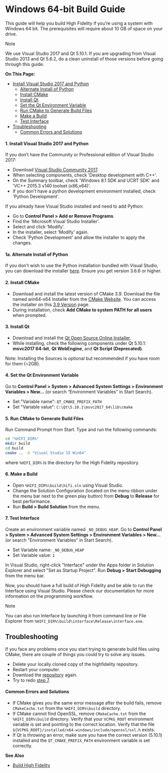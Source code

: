 # Windows 64-bit Build Guide

This guide will help you build High Fidelity if you’re using a system with Windows 64 bit. The prerequisites will require about 10 GB of space on your drive.

<div class="admonition note">
    <p class="admonition-title">Note</p>
    <p>We use Visual Studio 2017 and Qt 5.10.1. If you are upgrading from Visual Studio 2013 and Qt 5.6.2, do a clean uninstall of those versions before going through this guide.  </p>
</div>

**On This Page:**

+ [Install Visual Studio 2017 and Python](#1-install-visual-studio-2017-and-python)
  + [Alternate Install of Python](#1a-alternate-install-of-python)
  + [Install CMake](#2-install-cmkae)
  + [Install Qt](#3-install-qt)
  + [Set the Qt Environment Variable](#4-set-the-qt-environment-variable)
  + [Run CMake to Generate Build Files](#5-run-cmake-to-generate-build-files)
  + [Make a Build](#6-make-a-build)
  + [Test Interface](#7-test-interface)
+ [Troubleshooting](#troubleshooting)
  + [Common Errors and Solutions](#common-errors-and-solutions)

#### 1. Install Visual Studio 2017 and Python

If you don’t have the Community or Professional edition of Visual Studio 2017:

*  Download [Visual Studio Community 2017](https://www.visualstudio.com/downloads/).
*  When selecting components, check 'Desktop development with C++'. 
*  On the Summary toolbar, check 'Windows 8.1 SDK and UCRT SDK' and 'VC++ 2015.3 v140 toolset (x86,x64)'. 
*  If you don't have a python development environment installed, check 'Python Development'.

If you already have Visual Studio installed and need to add Python:

* Go to **Control Panel > Add or Remove Programs**.
* Find the 'Microsoft Visual Studio Installer'. 
* Select and click 'Modify'. 
* In the installer, select 'Modify' again. 
* Check 'Python Development' and allow the installer to apply the changes.

#### 1a. Alternate Install of Python
If you don't wish to use the Python installation bundled with Visual Studio, you can download the installer [here](https://www.python.org/download). Ensure you get version 3.6.6 or higher.

#### 2. Install CMake

* Download and install the latest version of CMake 3.9. Download the file named  win64-x64 Installer from the [CMake Website](https://cmake.org/download/). You can access the installer on this [3.9 Version](https://cmake.org/files/v3.9/) page. 
* During installation, check **Add CMake to system PATH for all users** when prompted.

#### 3. Install Qt

* Download and install the [Qt Open Source Online Installer](https://www.qt.io/download-open-source/?hsCtaTracking=f977210e-de67-475f-a32b-65cec207fd03%7Cd62710cd-e1db-46aa-8d4d-2f1c1ffdacea). 
* While installing, check the following components under Qt 5.10.1: **msvc2017 64-bit**, **Qt WebEngine**, and **Qt Script (Deprecated)**.

Note: Installing the Sources is optional but recommended if you have room for them (~2GB).

#### 4. Set the Qt Environment Variable

Go to **Control Panel > System > Advanced System Settings > Environment Variables > New...**  (or search “Environment Variables” in Start Search). 
* Set "Variable name": `QT_CMAKE_PREFIX_PATH`
* Set "Variable value":  `C:\Qt\5.10.1\msvc2017_64\lib\cmake`


#### 5. Run CMake to Generate Build Files  

Run Command Prompt from Start. Type and run the following commands:
```bash
cd "%HIFI_DIR%"
mkdir build
cd build
cmake .. -G "Visual Studio 15 Win64"
```
where `%HIFI_DIR%` is the directory for the High Fidelity repository.

#### 6. Make a Build

* Open `%HIFI_DIR%\build\hifi.sln` using Visual Studio.
* Change the Solution Configuration (located on the menu ribbon under the menu bar next to the green play button) from **Debug** to **Release** for best performance. 
* Run **Build > Build Solution** from the menu.

#### 7. Test Interface

Create an environment variable named `_NO_DEBUG_HEAP`. Go to **Control Panel > System > Advanced System Settings > Environment Variables > New...** (or search "Environment Variables" in Start Search). 

* Set Variable name: `_NO_DEBUG_HEAP`
* Set Variable value: `1`

In Visual Studio, right-click "Interface" under the Apps folder in Solution Explorer and select "Set as Startup Project". Run  **Debug > Start Debugging** from the menu bar.

Now, you should have a full build of High Fidelity and be able to run the Interface using Visual Studio. Please check our documentation for more information on the programming workflow.

<div class="admonition note">
    <p class="admonition-title">Note</p>
    <p>You can also run Interface by launching it from command line or File Explorer from <code>%HIFI_DIR%\build\interface\Release\interface.exe</code>.</p>
</div>

## Troubleshooting
If you face any problems once you start trying to generate build files using CMake, there are couple of things you could try to solve any issues.

* Delete your locally cloned copy of the highfidelity repository.
* Restart your computer.
* Download the [repository](https://github.com/highfidelity/hifi) again.
* Try to redo [step 7](#7-test-interface).

#### Common Errors and Solutions

* If CMake gives you the same error message after the build fails, remove `CMakeCache.txt` from the `%HIFI_DIR%\build` directory.
* If CMake cannot find OpenSSL, remove `CMakeCache.txt` from the `%HIFI_DIR%\build` directory. Verify that your `VCPKG_ROOT` environment variable is set and pointing to the correct location. Verify that the file `${VCPKG_ROOT}/installed/x64-windows/include/openssl/ssl.h` exists.
* If Qt is throwing an error, make sure you have the correct version (5.10.1) installed and the `QT_CMAKE_PREFIX_PATH` environment variable is set correctly.



**See Also**

+ [Build High Fidelity](../)

  